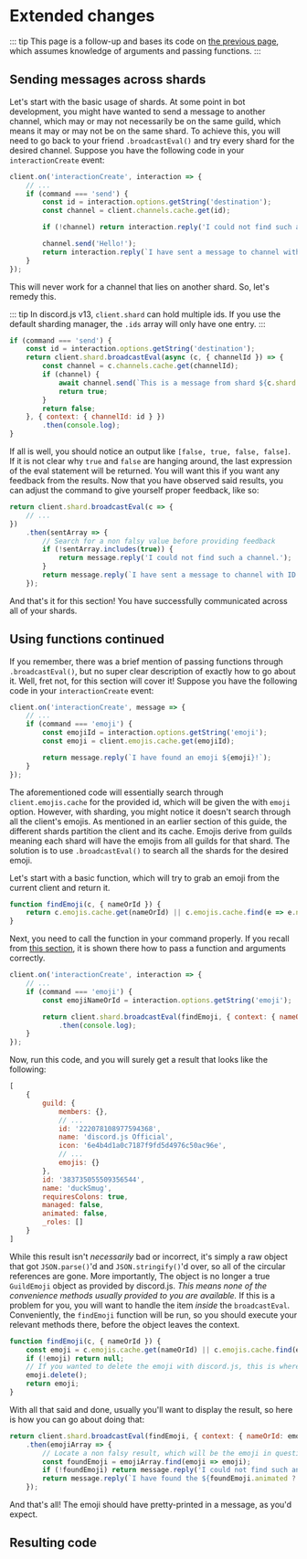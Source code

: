 # Extended changes

::: tip
This page is a follow-up and bases its code on [the previous page](/sharding/additional-information.md), which assumes knowledge of arguments and passing functions.
:::

## Sending messages across shards

Let's start with the basic usage of shards. At some point in bot development, you might have wanted to send a message to another channel, which may or may not necessarily be on the same guild, which means it may or may not be on the same shard. To achieve this, you will need to go back to your friend `.broadcastEval()` and try every shard for the desired channel. Suppose you have the following code in your `interactionCreate` event:

```js {3-11}
client.on('interactionCreate', interaction => {
	// ...
	if (command === 'send') {
		const id = interaction.options.getString('destination');
		const channel = client.channels.cache.get(id);

		if (!channel) return interaction.reply('I could not find such a channel.');

		channel.send('Hello!');
		return interaction.reply(`I have sent a message to channel with ID: \`${id}\`!`);
	}
});
```

This will never work for a channel that lies on another shard. So, let's remedy this.

::: tip
In discord.js v13, <DocsLink path="class/ShardClientUtil?scrollTo=ids">`client.shard`</DocsLink> can hold multiple ids. If you use the default sharding manager, the `.ids` array will only have one entry.
:::

```js {4-13}
if (command === 'send') {
	const id = interaction.options.getString('destination');
	return client.shard.broadcastEval(async (c, { channelId }) => {
		const channel = c.channels.cache.get(channelId);
		if (channel) {
			await channel.send(`This is a message from shard ${c.shard.ids.join(',')}!`);
			return true;
		}
		return false;
	}, { context: { channelId: id } })
		.then(console.log);
}
```

If all is well, you should notice an output like `[false, true, false, false]`. If it is not clear why `true` and `false` are hanging around, the last expression of the eval statement will be returned. You will want this if you want any feedback from the results. Now that you have observed said results, you can adjust the command to give yourself proper feedback, like so:

```js {4-10}
return client.shard.broadcastEval(c => {
	// ...
})
	.then(sentArray => {
		// Search for a non falsy value before providing feedback
		if (!sentArray.includes(true)) {
			return message.reply('I could not find such a channel.');
		}
		return message.reply(`I have sent a message to channel with ID: \`${id}\`!`);
	});
```

And that's it for this section! You have successfully communicated across all of your shards.

## Using functions continued

If you remember, there was a brief mention of passing functions through `.broadcastEval()`, but no super clear description of exactly how to go about it. Well, fret not, for this section will cover it! Suppose you have the following code in your `interactionCreate` event:

```js {3-8}
client.on('interactionCreate', message => {
	// ...
	if (command === 'emoji') {
		const emojiId = interaction.options.getString('emoji');
		const emoji = client.emojis.cache.get(emojiId);

		return message.reply(`I have found an emoji ${emoji}!`);
	}
});
```

The aforementioned code will essentially search through `client.emojis.cache` for the provided id, which will be given the with `emoji` option. However, with sharding, you might notice it doesn't search through all the client's emojis. As mentioned in an earlier section of this guide, the different shards partition the client and its cache. Emojis derive from guilds meaning each shard will have the emojis from all guilds for that shard. The solution is to use `.broadcastEval()` to search all the shards for the desired emoji.

Let's start with a basic function, which will try to grab an emoji from the current client and return it.

```js
function findEmoji(c, { nameOrId }) {
	return c.emojis.cache.get(nameOrId) || c.emojis.cache.find(e => e.name.toLowerCase() === nameOrId.toLowerCase());
}
```

Next, you need to call the function in your command properly. If you recall from [this section](/sharding/additional-information.md#eval-arguments), it is shown there how to pass a function and arguments correctly.

```js {4-7}
client.on('interactionCreate', interaction => {
	// ...
	if (command === 'emoji') {
		const emojiNameOrId = interaction.options.getString('emoji');

		return client.shard.broadcastEval(findEmoji, { context: { nameOrId: emojiNameOrId } })
			.then(console.log);
	}
});
```

Now, run this code, and you will surely get a result that looks like the following:

<!-- eslint-skip  -->

```js
[
	{ 
		guild: { 
			members: {},
			// ...
			id: '222078108977594368',
			name: 'discord.js Official',
			icon: '6e4b4d1a0c7187f9fd5d4976c50ac96e',
			// ...
			emojis: {} 
		},
		id: '383735055509356544',
		name: 'duckSmug',
		requiresColons: true,
		managed: false,
		animated: false,
		_roles: []
	}
]
```

While this result isn't *necessarily* bad or incorrect, it's simply a raw object that got `JSON.parse()`'d and `JSON.stringify()`'d over, so all of the circular references are gone. More importantly, The object is no longer a true `GuildEmoji` object as provided by discord.js. *This means none of the convenience methods usually provided to you are available.* If this is a problem for you, you will want to handle the item *inside* the `broadcastEval`. Conveniently, the `findEmoji` function will be run, so you should execute your relevant methods there, before the object leaves the context.

```js {2-3,5-6}
function findEmoji(c, { nameOrId }) {
	const emoji = c.emojis.cache.get(nameOrId) || c.emojis.cache.find(e => e.name.toLowerCase() === nameOrId.toLowerCase());
	if (!emoji) return null;
	// If you wanted to delete the emoji with discord.js, this is where you would do it. Otherwise, don't include this code.
	emoji.delete();
	return emoji;
}
```

With all that said and done, usually you'll want to display the result, so here is how you can go about doing that:

```js {2-7}
return client.shard.broadcastEval(findEmoji, { context: { nameOrId: emojiNameOrId } })
	.then(emojiArray => {
		// Locate a non falsy result, which will be the emoji in question
		const foundEmoji = emojiArray.find(emoji => emoji);
		if (!foundEmoji) return message.reply('I could not find such an emoji.');
		return message.reply(`I have found the ${foundEmoji.animated ? `<${foundEmoji.identifier}>` : `<:${foundEmoji.identifier}> emoji!`}!`);
	});
```

And that's all! The emoji should have pretty-printed in a message, as you'd expect.

## Resulting code

<ResultingCode />
